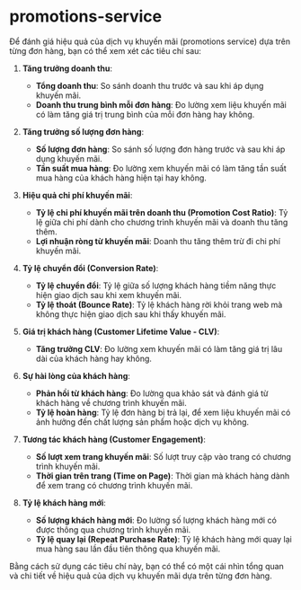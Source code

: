# promotions-service
Để đánh giá hiệu quả của dịch vụ khuyến mãi (promotions service) dựa trên từng đơn hàng, bạn có thể xem xét các tiêu chí sau:

1. **Tăng trưởng doanh thu**:
   - **Tổng doanh thu**: So sánh doanh thu trước và sau khi áp dụng khuyến mãi.
   - **Doanh thu trung bình mỗi đơn hàng**: Đo lường xem liệu khuyến mãi có làm tăng giá trị trung bình của mỗi đơn hàng hay không.

2. **Tăng trưởng số lượng đơn hàng**:
   - **Số lượng đơn hàng**: So sánh số lượng đơn hàng trước và sau khi áp dụng khuyến mãi.
   - **Tần suất mua hàng**: Đo lường xem khuyến mãi có làm tăng tần suất mua hàng của khách hàng hiện tại hay không.

3. **Hiệu quả chi phí khuyến mãi**:
   - **Tỷ lệ chi phí khuyến mãi trên doanh thu (Promotion Cost Ratio)**: Tỷ lệ giữa chi phí dành cho chương trình khuyến mãi và doanh thu tăng thêm.
   - **Lợi nhuận ròng từ khuyến mãi**: Doanh thu tăng thêm trừ đi chi phí khuyến mãi.

4. **Tỷ lệ chuyển đổi (Conversion Rate)**:
   - **Tỷ lệ chuyển đổi**: Tỷ lệ giữa số lượng khách hàng tiềm năng thực hiện giao dịch sau khi xem khuyến mãi.
   - **Tỷ lệ thoát (Bounce Rate)**: Tỷ lệ khách hàng rời khỏi trang web mà không thực hiện giao dịch sau khi thấy khuyến mãi.

5. **Giá trị khách hàng (Customer Lifetime Value - CLV)**:
   - **Tăng trưởng CLV**: Đo lường xem khuyến mãi có làm tăng giá trị lâu dài của khách hàng hay không.

6. **Sự hài lòng của khách hàng**:
   - **Phản hồi từ khách hàng**: Đo lường qua khảo sát và đánh giá từ khách hàng về chương trình khuyến mãi.
   - **Tỷ lệ hoàn hàng**: Tỷ lệ đơn hàng bị trả lại, để xem liệu khuyến mãi có ảnh hưởng đến chất lượng sản phẩm hoặc dịch vụ không.

7. **Tương tác khách hàng (Customer Engagement)**:
   - **Số lượt xem trang khuyến mãi**: Số lượt truy cập vào trang có chương trình khuyến mãi.
   - **Thời gian trên trang (Time on Page)**: Thời gian mà khách hàng dành để xem trang có chương trình khuyến mãi.

8. **Tỷ lệ khách hàng mới**:
   - **Số lượng khách hàng mới**: Đo lường số lượng khách hàng mới có được thông qua chương trình khuyến mãi.
   - **Tỷ lệ quay lại (Repeat Purchase Rate)**: Tỷ lệ khách hàng mới quay lại mua hàng sau lần đầu tiên thông qua khuyến mãi.

Bằng cách sử dụng các tiêu chí này, bạn có thể có một cái nhìn tổng quan và chi tiết về hiệu quả của dịch vụ khuyến mãi dựa trên từng đơn hàng.
